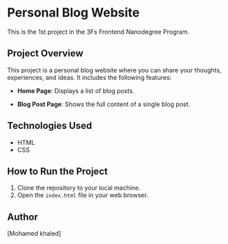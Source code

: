 # Personal Blog Website

This is the 1st project in the 3Fs Frontend Nanodegree Program.

## Project Overview

This project is a personal blog website where you can share your thoughts, experiences, and ideas. It includes the following features:

- **Home Page**: Displays a list of blog posts.

- **Blog Post Page**: Shows the full content of a single blog post.

## Technologies Used

- HTML
- CSS

## How to Run the Project

1. Clone the repository to your local machine.
2. Open the `index.html` file in your web browser.

## Author

[Mohamed khaled]
